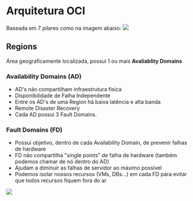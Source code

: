# Arquitetura OCI

Baseada em 7 pilares como na imagem abaixo:
![](../assets/img/topic1_img1.png)


## Regions 

Área geograficamente localizada, possui 1 ou mais **Avaliablity Domains**

### Availability Domains (AD)

- AD's não compartilham infraestrutura física
- Disponibilidade de Falha Independente
- Entre os AD's de uma Region há baixa latência e alta banda
- Remote Disaster Recovery
- Cada AD possui 3 Fault Domains.
    
### Fault Domains (FD)

- Possui objetivo, dentro de cada Availability Domain, de prevenir falhas de hardware
- FD não compartilha "single points" de falha de hardware (também podemos chamar de nó dentro do AD)
- Ajudam a diminuir as falhas de servidor ao máximo possível
- Podemos isolar nossos recursos (VMs, DBs...) em cada FD para evitar que todos recursos fiquem fora do ar

![](../assets/img/topic1_img2.png)